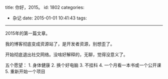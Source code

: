 title: 你好，2015。
id: 1802
categories:
  - 杂记
date: 2015-01-01 10:41:43
tags:
---

2015年的第一篇文章。

我的博客彻底变成资源站了，是开发者资源，别想歪了。

开始彻底退出社交网络。没啥好解释的，无聊，觉得没意义了。

五个愿望：
1\. 身体健康
2\. 换个好电脑
3\. 不挂科
4\. 一个月看一本书或一个公开课
5\. 重新开始一个项目